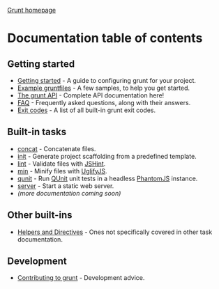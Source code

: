 [Grunt homepage](https://github.com/cowboy/grunt)

# Documentation table of contents

## Getting started

* [Getting started](getting_started.md) - A guide to configuring grunt for your project.
* [Example gruntfiles](example_gruntfiles.md) - A few samples, to help you get started.
* [The grunt API](api.md) - Complete API documentation here!
* [FAQ](faq.md) - Frequently asked questions, along with their answers.
* [Exit codes](exit_codes.md) - A list of all built-in grunt exit codes.

## Built-in tasks

* [concat](task_concat.md) - Concatenate files.
* [init](task_init.md) - Generate project scaffolding from a predefined template.
* [lint](task_lint.md) - Validate files with [JSHint][jshint].
* [min](task_min.md) - Minify files with [UglifyJS][uglify].
* [qunit](task_qunit.md) - Run [QUnit][qunit] unit tests in a headless [PhantomJS][phantom] instance.
* [server](task_server.md) - Start a static web server.
* _(more documentation coming soon)_

<!--
* [test](task_test.md) - Run unit tests with [nodeunit][nodeunit].
* [watch](task_watch.md) - Run predefined tasks whenever watched files change.
-->

[jshint]: http://www.jshint.com/
[uglify]: https://github.com/mishoo/UglifyJS/
[nodeunit]: https://github.com/caolan/nodeunit
[qunit]: http://docs.jquery.com/QUnit
[phantom]: http://www.phantomjs.org/

## Other built-ins

* [Helpers and Directives](helpers_directives.md) - Ones not specifically covered in other task documentation.

## Development

* [Contributing to grunt](contributing.md) - Development advice.

<!-- * [Grunt plugins](plugins.md) - -->
